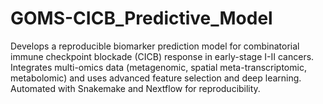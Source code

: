 # GOMS-CICB_Predictive_Model
Develops a reproducible biomarker prediction model for combinatorial immune checkpoint blockade (CICB) response in early-stage I-II cancers. Integrates multi-omics data (metagenomic, spatial meta-transcriptomic, metabolomic) and uses advanced feature selection and deep learning. Automated with Snakemake and Nextflow for reproducibility.
